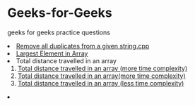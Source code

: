 # Geeks-for-Geeks
geeks for geeks practice questions


<!--   <li><a href="https://github.com/m0hit-kumar/Geeks-for-Geeks/blob/main/Remove%20all%20duplicates%20from%20a%20given%20string.cpp " > text </a></li> -->


 <li><a href=" " > Remove all duplicates from a given string.cpp </a></li>
<li><a href="https://github.com/m0hit-kumar/Geeks-for-Geeks/blob/main/Largest%20Element%20in%20Array.cpp " > Largest Element in Array </a></li>
<li>Total distance travelled in an array
<ol>
<li ><a href="https://github.com/m0hit-kumar/Geeks-for-Geeks/blob/main/Total%20distance%20travelled%20in%20an%20array%20.cpp">Total distance travelled in an array (more time complexity)</a>
 </li>
 
 
 <li ><a href="https://github.com/m0hit-kumar/Geeks-for-Geeks/blob/main/Total%20distance%20travelled%20in%20an%20array%202.cpp">Total distance travelled in an array(more time complexity) </a> </li>

<li ><a href="https://github.com/m0hit-kumar/Geeks-for-Geeks/blob/main/Total%20distance%20travelled%20in%20an%20array%203.cpp">Total distance travelled in an array (less time complexity) </a> </li>
</ol>
 </li>
 
 
 <li href=" ">   </li>
